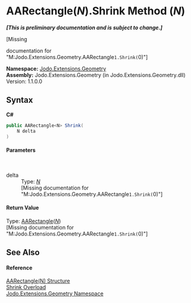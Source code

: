 # AARectangle(*N*).Shrink Method (*N*)
 _**\[This is preliminary documentation and is subject to change.\]**_

\[Missing <summary> documentation for "M:Jodo.Extensions.Geometry.AARectangle`1.Shrink(`0)"\]

**Namespace:**&nbsp;<a href="N_Jodo_Extensions_Geometry">Jodo.Extensions.Geometry</a><br />**Assembly:**&nbsp;Jodo.Extensions.Geometry (in Jodo.Extensions.Geometry.dll) Version: 1.1.0.0

## Syntax

**C#**<br />
``` C#
public AARectangle<N> Shrink(
	N delta
)
```


#### Parameters
&nbsp;<dl><dt>delta</dt><dd>Type: <a href="T_Jodo_Extensions_Geometry_AARectangle_1">*N*</a><br />\[Missing <param name="delta"/> documentation for "M:Jodo.Extensions.Geometry.AARectangle`1.Shrink(`0)"\]</dd></dl>

#### Return Value
Type: <a href="T_Jodo_Extensions_Geometry_AARectangle_1">AARectangle</a>(<a href="T_Jodo_Extensions_Geometry_AARectangle_1">*N*</a>)<br />\[Missing <returns> documentation for "M:Jodo.Extensions.Geometry.AARectangle`1.Shrink(`0)"\]

## See Also


#### Reference
<a href="T_Jodo_Extensions_Geometry_AARectangle_1">AARectangle(N) Structure</a><br /><a href="Overload_Jodo_Extensions_Geometry_AARectangle_1_Shrink">Shrink Overload</a><br /><a href="N_Jodo_Extensions_Geometry">Jodo.Extensions.Geometry Namespace</a><br />